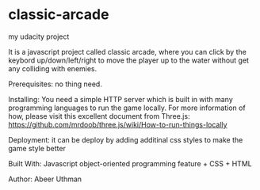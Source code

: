# classic-arcade
my udacity project

It is a javascript project called classic arcade, where you can click by the keybord up/down/left/right to move the player up to the water without get any colliding with enemies.

Prerequisites: no thing need.

Installing: You need a simple HTTP server which is built in with many programming languages to run the game locally.
For more information of how, please visit this excellent document from Three.js: https://github.com/mrdoob/three.js/wiki/How-to-run-things-locally

Deployment: it can be deploy by adding additinal css styles to make the game style better

Built With: Javascript object-oriented programming feature + CSS + HTML

Author: Abeer Uthman
